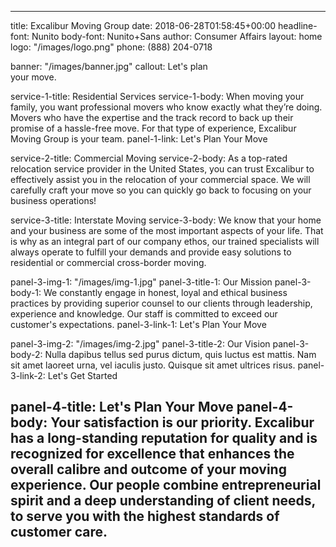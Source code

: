 ---

title: Excalibur Moving Group
date: 2018-06-28T01:58:45+00:00
headline-font: Nunito
body-font: Nunito+Sans
author: Consumer Affairs
layout: home
logo: "/images/logo.png"
phone: (888) 204-0718

banner: "/images/banner.jpg"
callout: Let's plan<br>your <span>move.</span>

service-1-title: Residential Services
service-1-body: When moving your family, you want professional movers who know exactly what they’re doing. Movers who have the expertise and the track record to back up their promise of a hassle-free move. For that type of experience, Excalibur Moving Group is your team.
panel-1-link: Let's Plan Your Move

service-2-title: Commercial Moving
service-2-body: As a top-rated relocation service provider in the United States, you can trust Excalibur to effectively assist you in the relocation of your commercial space. We will carefully craft your move so you can quickly go back to focusing on your business operations!

service-3-title: Interstate Moving
service-3-body: We know that your home and your business are some of the most important aspects of your life. That is why as an integral part of our company ethos, our trained specialists will always operate to fulfill your demands and provide easy solutions to residential or commercial cross-border moving.

panel-3-img-1: "/images/img-1.jpg"
panel-3-title-1: Our Mission
panel-3-body-1: We constantly engage in honest, loyal and ethical business practices by providing superior counsel to our clients through leadership, experience and knowledge. Our staff is committed to exceed our customer's expectations.
panel-3-link-1: Let's Plan Your Move

panel-3-img-2: "/images/img-2.jpg"
panel-3-title-2: Our Vision
panel-3-body-2: Nulla dapibus tellus sed purus dictum, quis luctus est mattis. Nam sit amet laoreet urna, vel iaculis justo. Quisque sit amet ultrices risus.
panel-3-link-2: Let's Get Started

panel-4-title: Let's Plan Your Move
panel-4-body: Your satisfaction is our priority. Excalibur has a long-standing reputation for quality and is recognized for excellence that enhances the overall calibre and outcome of your moving experience. Our people combine entrepreneurial spirit and a deep understanding of client needs, to serve you with the highest standards of customer care.
---